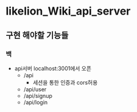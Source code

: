 # likelion_Wiki_api_server

## 구현 해야할 기능들

### 백

- api서버 localhost:3001에서 오픈
  - /api
    - 세션을 통한 인증과 cors허용
  - /api/user
  - /api/signup
  - /api/login
